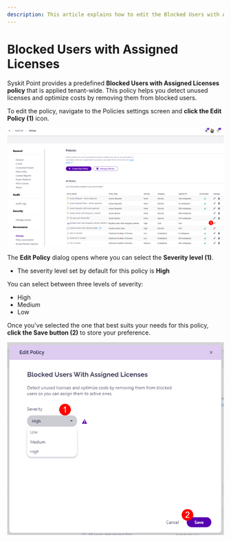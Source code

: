 ```yaml
---
description: This article explains how to edit the Blocked Users with Assigned Licenses policy. 
---
```


# Blocked Users with Assigned Licenses

Syskit Point provides a predefined **Blocked Users with Assigned Licenses policy** that is applied tenant-wide. This policy helps you detect unused licenses and optimize costs by removing them from blocked users. 

To edit the policy, navigate to the Policies settings screen and **click the Edit Policy (1)** icon.

![Blocked Users with Assigned Licenses - Edit Policy](../../.gitbook/assets/blocked-users-assigned-license-edit-policy.png)

The **Edit Policy** dialog opens where you can select the **Severity level (1)**.
  * The severity level set by default for this policy is **High**
  
You can select between three levels of severity: 

  * High
  * Medium
  * Low

Once you've selected the one that best suits your needs for this policy, **click the Save button (2)** to store your preference. 


![Blocked Users with Assigned Licenses - Severity](../../.gitbook/assets/blocked-users-assigned-license-severity.png)
